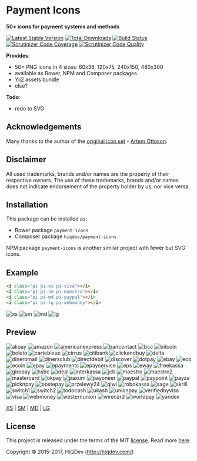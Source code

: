 # Payment Icons

**50+ icons for payment systems and methods**

[![Latest Stable Version](https://poser.pugx.org/hiqdev/payment-icons/v/stable)](https://packagist.org/packages/hiqdev/payment-icons)
[![Total Downloads](https://poser.pugx.org/hiqdev/payment-icons/downloads)](https://packagist.org/packages/hiqdev/payment-icons)
[![Build Status](https://img.shields.io/travis/hiqdev/payment-icons.svg)](https://travis-ci.org/hiqdev/payment-icons)
[![Scrutinizer Code Coverage](https://img.shields.io/scrutinizer/coverage/g/hiqdev/payment-icons.svg)](https://scrutinizer-ci.com/g/hiqdev/payment-icons/)
[![Scrutinizer Code Quality](https://img.shields.io/scrutinizer/g/hiqdev/payment-icons.svg)](https://scrutinizer-ci.com/g/hiqdev/payment-icons/)

**Provides**:

- 50+ PNG icons in 4 sizes: 60x38, 120x75, 240x150, 480x300
- available as Bower, NPM and Composer packages
- [Yii2](http://yiiframework.com) assets bundle
- else?

**Todo**:

- redo to SVG

## Acknowledgements

Many thanks to the author of the [original icon set](https://www.behance.net/gallery/11978553/50-FREE-Payment-system-icons) - [Artem Ottoson](https://www.behance.net/Ottoson).

## Disclaimer

All used trademarks, brands and/or names are the property of their respective owners.
The use of these trademarks, brands and/or names does not indicate endorsement
of the property holder by us, nor vice versa.

## Installation

This package can be installed as:

- Bower package `payment-icons`
- Composer package `hiqdev/payment-icons`

NPM package `payment-icons` is another similar project with fewer but SVG icons.

## Example

```html
<i class="pi pi-xs pi-visa"></i>
<i class="pi pi-sm pi-maestro"></i>
<i class="pi pi-md pi-paypal"></i>
<i class="pi pi-lg pi-webmoney"></i>
```

![xs](https://raw.githubusercontent.com/hiqdev/payment-icons/master/src/assets/png/xs/paypal.png)
![sm](https://raw.githubusercontent.com/hiqdev/payment-icons/master/src/assets/png/sm/webmoney.png)
![md](https://raw.githubusercontent.com/hiqdev/payment-icons/master/src/assets/png/md/maestro.png)
![lg](https://raw.githubusercontent.com/hiqdev/payment-icons/master/src/assets/png/lg/visa.png)

## Preview

![alipay](https://raw.githubusercontent.com/hiqdev/payment-icons/master/src/assets/png/xs/alipay.png)
![amazon](https://raw.githubusercontent.com/hiqdev/payment-icons/master/src/assets/png/xs/amazon.png)
![americanexpress](https://raw.githubusercontent.com/hiqdev/payment-icons/master/src/assets/png/xs/americanexpress.png)
![bancontact](https://raw.githubusercontent.com/hiqdev/payment-icons/master/src/assets/png/xs/bancontact.png)
![bcc](https://raw.githubusercontent.com/hiqdev/payment-icons/master/src/assets/png/xs/bcc.png)
![bitcoin](https://raw.githubusercontent.com/hiqdev/payment-icons/master/src/assets/png/xs/bitcoin.png)
![boleto](https://raw.githubusercontent.com/hiqdev/payment-icons/master/src/assets/png/xs/boleto.png)
![cartebleue](https://raw.githubusercontent.com/hiqdev/payment-icons/master/src/assets/png/xs/cartebleue.png)
![cirrus](https://raw.githubusercontent.com/hiqdev/payment-icons/master/src/assets/png/xs/cirrus.png)
![citibank](https://raw.githubusercontent.com/hiqdev/payment-icons/master/src/assets/png/xs/citibank.png)
![clickandbuy](https://raw.githubusercontent.com/hiqdev/payment-icons/master/src/assets/png/xs/clickandbuy.png)
![delta](https://raw.githubusercontent.com/hiqdev/payment-icons/master/src/assets/png/xs/delta.png)
![dineromail](https://raw.githubusercontent.com/hiqdev/payment-icons/master/src/assets/png/xs/dineromail.png)
![dinersclub](https://raw.githubusercontent.com/hiqdev/payment-icons/master/src/assets/png/xs/dinersclub.png)
![directdebit](https://raw.githubusercontent.com/hiqdev/payment-icons/master/src/assets/png/xs/directdebit.png)
![discover](https://raw.githubusercontent.com/hiqdev/payment-icons/master/src/assets/png/xs/discover.png)
![dotpay](https://raw.githubusercontent.com/hiqdev/payment-icons/master/src/assets/png/xs/dotpay.png)
![ebay](https://raw.githubusercontent.com/hiqdev/payment-icons/master/src/assets/png/xs/ebay.png)
![eco](https://raw.githubusercontent.com/hiqdev/payment-icons/master/src/assets/png/xs/eco.png)
![ecoin](https://raw.githubusercontent.com/hiqdev/payment-icons/master/src/assets/png/xs/ecoin.png)
![epay](https://raw.githubusercontent.com/hiqdev/payment-icons/master/src/assets/png/xs/epay.png)
![epayments](https://raw.githubusercontent.com/hiqdev/payment-icons/master/src/assets/png/xs/epayments.png)
![epayservice](https://raw.githubusercontent.com/hiqdev/payment-icons/master/src/assets/png/xs/epayservice.png)
![eps](https://raw.githubusercontent.com/hiqdev/payment-icons/master/src/assets/png/xs/eps.png)
![eway](https://raw.githubusercontent.com/hiqdev/payment-icons/master/src/assets/png/xs/eway.png)
![freekassa](https://raw.githubusercontent.com/hiqdev/payment-icons/master/src/assets/png/xs/freekassa.png)
![giropay](https://raw.githubusercontent.com/hiqdev/payment-icons/master/src/assets/png/xs/giropay.png)
![hsbc](https://raw.githubusercontent.com/hiqdev/payment-icons/master/src/assets/png/xs/hsbc.png)
![ideal](https://raw.githubusercontent.com/hiqdev/payment-icons/master/src/assets/png/xs/ideal.png)
![interkassa](https://raw.githubusercontent.com/hiqdev/payment-icons/master/src/assets/png/xs/interkassa.png)
![jcb](https://raw.githubusercontent.com/hiqdev/payment-icons/master/src/assets/png/xs/jcb.png)
![maestro](https://raw.githubusercontent.com/hiqdev/payment-icons/master/src/assets/png/xs/maestro.png)
![maestro2](https://raw.githubusercontent.com/hiqdev/payment-icons/master/src/assets/png/xs/maestro2.png)
![mastercard](https://raw.githubusercontent.com/hiqdev/payment-icons/master/src/assets/png/xs/mastercard.png)
![okpay](https://raw.githubusercontent.com/hiqdev/payment-icons/master/src/assets/png/xs/okpay.png)
![paxum](https://raw.githubusercontent.com/hiqdev/payment-icons/master/src/assets/png/xs/paxum.png)
![payoneer](https://raw.githubusercontent.com/hiqdev/payment-icons/master/src/assets/png/xs/payoneer.png)
![paypal](https://raw.githubusercontent.com/hiqdev/payment-icons/master/src/assets/png/xs/paypal.png)
![paypoint](https://raw.githubusercontent.com/hiqdev/payment-icons/master/src/assets/png/xs/paypoint.png)
![payza](https://raw.githubusercontent.com/hiqdev/payment-icons/master/src/assets/png/xs/payza.png)
![picknpay](https://raw.githubusercontent.com/hiqdev/payment-icons/master/src/assets/png/xs/picknpay.png)
![postepay](https://raw.githubusercontent.com/hiqdev/payment-icons/master/src/assets/png/xs/postepay.png)
![przelewy24](https://raw.githubusercontent.com/hiqdev/payment-icons/master/src/assets/png/xs/przelewy24.png)
![qiwi](https://raw.githubusercontent.com/hiqdev/payment-icons/master/src/assets/png/xs/qiwi.png)
![robokassa](https://raw.githubusercontent.com/hiqdev/payment-icons/master/src/assets/png/xs/robokassa.png)
![sage](https://raw.githubusercontent.com/hiqdev/payment-icons/master/src/assets/png/xs/sage.png)
![skrill](https://raw.githubusercontent.com/hiqdev/payment-icons/master/src/assets/png/xs/skrill.png)
![switch1](https://raw.githubusercontent.com/hiqdev/payment-icons/master/src/assets/png/xs/switch1.png)
![switch2](https://raw.githubusercontent.com/hiqdev/payment-icons/master/src/assets/png/xs/switch2.png)
![todocash](https://raw.githubusercontent.com/hiqdev/payment-icons/master/src/assets/png/xs/todocash.png)
![ukash](https://raw.githubusercontent.com/hiqdev/payment-icons/master/src/assets/png/xs/ukash.png)
![unionpay](https://raw.githubusercontent.com/hiqdev/payment-icons/master/src/assets/png/xs/unionpay.png)
![verifiedbyvisa](https://raw.githubusercontent.com/hiqdev/payment-icons/master/src/assets/png/xs/verifiedbyvisa.png)
![visa](https://raw.githubusercontent.com/hiqdev/payment-icons/master/src/assets/png/xs/visa.png)
![webmoney](https://raw.githubusercontent.com/hiqdev/payment-icons/master/src/assets/png/xs/webmoney.png)
![westernunion](https://raw.githubusercontent.com/hiqdev/payment-icons/master/src/assets/png/xs/westernunion.png)
![wirecard](https://raw.githubusercontent.com/hiqdev/payment-icons/master/src/assets/png/xs/wirecard.png)
![worldpay](https://raw.githubusercontent.com/hiqdev/payment-icons/master/src/assets/png/xs/worldpay.png)
![yandex](https://raw.githubusercontent.com/hiqdev/payment-icons/master/src/assets/png/xs/yandex.png)

[XS](docs/PreviewXS.md) | [SM](docs/PreviewSM.md) | [MD](docs/PreviewMD.md) | [LG](docs/PreviewLG.md)

## License

This project is released under the terms of the MIT [license](LICENSE).
Read more [here](http://choosealicense.com/licenses/mit).

Copyright © 2015-2017, HiQDev (http://hiqdev.com/)

